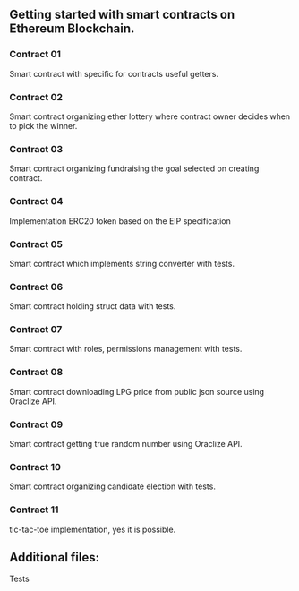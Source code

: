 ## Getting started with smart contracts on Ethereum Blockchain.

### Contract 01 

Smart contract with specific for contracts useful getters. 

### Contract 02 

Smart contract organizing ether lottery where contract owner decides when to pick the winner. 

### Contract 03 

Smart contract organizing fundraising the goal selected on creating contract. 

### Contract 04 

Implementation ERC20 token based on the EIP specification 

### Contract 05 

Smart contract which implements string converter with tests. 

### Contract 06 

Smart contract holding struct data with tests. 

### Contract 07 

Smart contract with roles, permissions management with tests. 

### Contract 08 

Smart contract downloading LPG price from public json source using Oraclize API. 

### Contract 09 

Smart contract getting true random number using Oraclize API. 

### Contract 10 

Smart contract organizing candidate election with tests. 

### Contract 11 

tic-tac-toe implementation, yes it is possible. 

  

## Additional files: 

Tests 